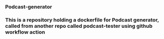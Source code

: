 ### Podcast-generator
### This is a repository holding a dockerfile for Podcast generator, called from another repo called podcast-tester using  github workflow action   
